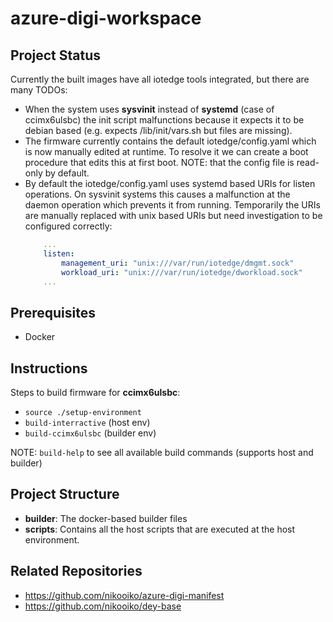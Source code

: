 # azure-digi-workspace

## Project Status
Currently the built images have all iotedge tools integrated, but there are many TODOs:
 - When the system uses **sysvinit** instead of **systemd** (case of ccimx6ulsbc) the init script malfunctions because it expects it to be debian based (e.g. expects /lib/init/vars.sh but files are missing).
 - The firmware currently contains the default iotedge/config.yaml which is now manually edited at runtime. To resolve it we can create a boot procedure that edits this at first boot. NOTE: that the config file is read-only by default.
 - By default the iotedge/config.yaml uses systemd based URIs for listen operations. On sysvinit systems this causes a malfunction at the daemon operation which prevents it from running. Temporarily the URIs are manually replaced with unix based URIs but need investigation to be configured correctly:
    ```yaml
        ...
        listen:
            management_uri: "unix:///var/run/iotedge/dmgmt.sock"
            workload_uri: "unix:///var/run/iotedge/dworkload.sock"
        ...
    ```


## Prerequisites
- Docker

## Instructions

Steps to build firmware for **ccimx6ulsbc**:
- `source ./setup-environment`
- `build-interractive` (host env)
- `build-ccimx6ulsbc` (builder env)

NOTE: `build-help` to see all available build commands (supports host and builder)

## Project Structure
- **builder**: The docker-based builder files
- **scripts**: Contains all the host scripts that are executed at the host environment.

## Related Repositories
- https://github.com/nikooiko/azure-digi-manifest
- https://github.com/nikooiko/dey-base
